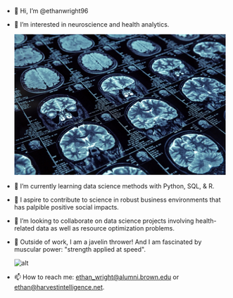 - 👋 Hi, I’m @ethanwright96
- 🧠 I’m interested in neuroscience and health analytics.

  ![alt](brain.jpg)
  
- 🌱 I’m currently learning data science methods with Python, SQL, & R. 
- 🔬 I aspire to contribute to science in robust business environments that has palpible positive social impacts. 
- 💞️ I’m looking to collaborate on data science projects involving health-related data as well as resource optimization problems.
- 💪 Outside of work, I am a javelin thrower! And I am fascinated by muscular power: "strength applied at speed".
  
  ![alt](https://github.com/ethanwright96/ethanwright96/blob/main/Ethan.JPEG)

- 📫 How to reach me: ethan_wright@alumni.brown.edu or ethan@harvestintelligence.net.

<!---
ethanwright96/ethanwright96 is a ✨ special ✨ repository because its `README.md` (this file) appears on your GitHub profile.
You can click the Preview link to take a look at your changes.
--->
